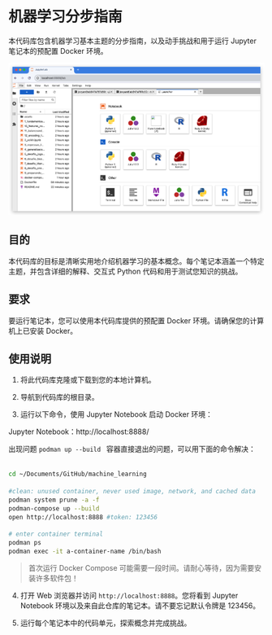 # 机器学习分步指南

本代码库包含机器学习基本主题的分步指南，以及动手挑战和用于运行 Jupyter 笔记本的预配置 Docker 环境。

![alt text](jupyterlab-demo.png)

## 目的

本代码库的目标是清晰实用地介绍机器学习的基本概念。每个笔记本涵盖一个特定主题，并包含详细的解释、交互式 Python 代码和用于测试您知识的挑战。

## 要求

要运行笔记本，您可以使用本代码库提供的预配置 Docker 环境。请确保您的计算机上已安装 Docker。

## 使用说明

1. 将此代码库克隆或下载到您的本地计算机。

2. 导航到代码库的根目录。

3. 运行以下命令，使用 Jupyter Notebook 启动 Docker 环境：

Jupyter Notebook：http://localhost:8888/

出现问题 `podman up --build ` 容器直接退出的问题，可以用下面的命令解决：

```bash

cd ~/Documents/GitHub/machine_learning

#clean: unused container, never used image, network, and cached data
podman system prune -a -f  
podman-compose up --build 
open http://localhost:8888 #token: 123456

# enter container terminal
podman ps
podman exec -it a-container-name /bin/bash


```

> 首次运行 Docker Compose 可能需要一段时间。请耐心等待，因为需要安装许多软件包！

4. 打开 Web 浏览器并访问 `http://localhost:8888`。您将看到 Jupyter Notebook 环境以及来自此仓库的笔记本。请不要忘记默认令牌是 123456。

5. 运行每个笔记本中的代码单元，探索概念并完成挑战。
